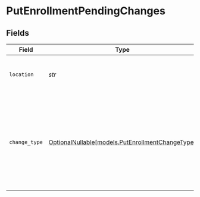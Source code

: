 # PutEnrollmentPendingChanges


## Fields

| Field                                                                                                                                  | Type                                                                                                                                   | Required                                                                                                                               | Description                                                                                                                            |
| -------------------------------------------------------------------------------------------------------------------------------------- | -------------------------------------------------------------------------------------------------------------------------------------- | -------------------------------------------------------------------------------------------------------------------------------------- | -------------------------------------------------------------------------------------------------------------------------------------- |
| `location`                                                                                                                             | *str*                                                                                                                                  | :heavy_check_mark:                                                                                                                     | Location to fetch related change information.                                                                                          |
| `change_type`                                                                                                                          | [OptionalNullable[models.PutEnrollmentChangeType]](../models/putenrollmentchangetype.md)                                               | :heavy_minus_sign:                                                                                                                     | Indicates the certificate's pending change action. This is either `new-certificate`, `modify-certificate`, `modify-san`, or `renewal`. |